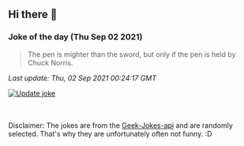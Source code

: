 ## Hi there 👋

### Joke of the day (Thu Sep 02 2021)
<!-- joke -->
>The pen is mighter than the sword, but only if the pen is held by Chuck Norris.
<!-- /joke -->

*Last update: Thu, 02 Sep 2021 00:24:17 GMT*

[![Update joke](https://github.com/nclskfm/nclskfm/actions/workflows/joke.yml/badge.svg)](https://github.com/nclskfm/nclskfm/actions/workflows/joke.yml)

<br><br>
Disclaimer: The jokes are from the [Geek-Jokes-api](https://github.com/sameerkumar18/geek-joke-api) and are randomly selected. That's why they are unfortunately often not funny. :D
